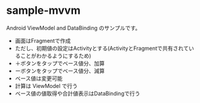 # sample-mvvm
Android ViewModel and DataBinding のサンプルです。  
* 画面はFragmentで作成  
* ただし、初期値の設定はActivityとする(ActivityとFragmentで共有されていることがわかるようにするため)  
* ＋ボタンをタップでベース値分、加算  
* ーボタンをタップでベース値分、減算  
* ベース値は変更可能  
* 計算は ViewModel で行う  
* ベース値の値取得や合計値表示はDataBindingで行う  
